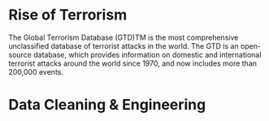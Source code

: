 # Rise of Terrorism
The Global Terrorism Database (GTD)TM is the most comprehensive unclassified database of
terrorist attacks in the world.
The GTD is an open-source database, which provides information on domestic and international
terrorist attacks around the world since 1970, and now includes more than 200,000 events.
# Data Cleaning & Engineering
